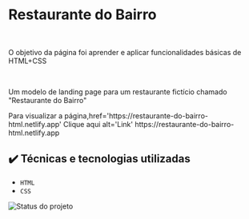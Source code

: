 <h1>Restaurante do Bairro</h1> <br>

<p>O objetivo da página foi aprender e aplicar funcionalidades básicas de HTML+CSS</p><br>
<p>Um modelo de landing page para um restaurante fictício chamado "Restaurante do Bairro"</p>
<p>Para visualizar a página,<a>href='https://restaurante-do-bairro-html.netlify.app' Clique aqui alt='Link'</a> https://restaurante-do-bairro-html.netlify.app </p>

## ✔️ Técnicas e tecnologias utilizadas

- ``HTML``
- ``CSS``


![Status do projeto](https://img.shields.io/badge/Status-Finalizado-Red)

